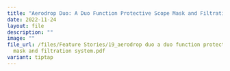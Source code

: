 ```yaml
---
title: "Aerodrop Duo: A Duo Function Protective Scope Mask and Filtration System"
date: 2022-11-24
layout: file
description: ""
image: ""
file_url: /files/Feature Stories/19_aerodrop duo a duo function protective scope
  mask and filtration system.pdf
variant: tiptap
---
```

